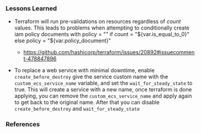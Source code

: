 ### Lessons Learned

* Terraform will run pre-validations on resources regardless of _count_ values. This leads to problems when attempting to conditionally create iam policy documents with policy = "" if count = "${var.is_equal_to_0}" else policy = "${var.policy_document}"
  * https://github.com/hashicorp/terraform/issues/20892#issuecomment-478847896

* To replace a web service with minimal downtime, enable `create_before_destroy` give the service custom name with the `custom_ecs_service_name` variable, and set the `wait_for_steady_state` to true. This will create a service with a new name, once terraform is done applying, you can remove the `custom_ecs_service_name` and apply again to get back to the original name. After that you can disable `create_before_destroy` and `wait_for_steady_state`

### References
